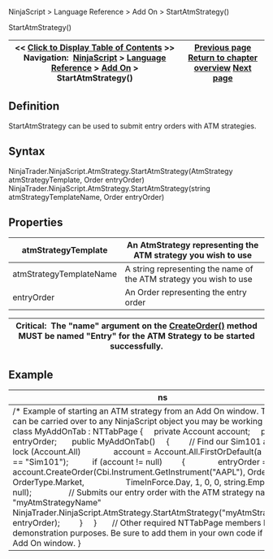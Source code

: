 ﻿
NinjaScript \> Language Reference \> Add On \> StartAtmStrategy()

StartAtmStrategy()

| \<\< [Click to Display Table of Contents](startatmstrategy.md) \>\> **Navigation:**     [NinjaScript](ninjascript.md) \> [Language Reference](language_reference_wip.md) \> [Add On](add_on.md) \> StartAtmStrategy() | [Previous page](onwindowsaved.md) [Return to chapter overview](add_on.md) [Next page](strategybase.md) |
| --- | --- |
## Definition
StartAtmStrategy can be used to submit entry orders with ATM strategies.
 
## Syntax
NinjaTrader.NinjaScript.AtmStrategy.StartAtmStrategy(AtmStrategy atmStrategyTemplate, Order entryOrder)
NinjaTrader.NinjaScript.AtmStrategy.StartAtmStrategy(string atmStrategyTemplateName, Order entryOrder)
 
## Properties

| atmStrategyTemplate | An AtmStrategy representing the ATM strategy you wish to use |
| --- | --- |
| atmStrategyTemplateName | A string representing the name of the ATM strategy you wish to use |
| entryOrder | An Order representing the entry order |

| Critical:  The "name" argument on the [CreateOrder()](createorder.md) method MUST be named "Entry" for the ATM Strategy to be started successfully. |
| --- |

## Example

| ns |
| --- |
| /\* Example of starting an ATM strategy from an Add On window. The concept can be carried over to any NinjaScript object you may be working on. \*/ public class MyAddOnTab : NTTabPage {      private Account account;      private Order entryOrder;        public MyAddOnTab()      {          // Find our Sim101 account          lock (Account.All)                account \= Account.All.FirstOrDefault(a \=\> a.Name \=\= "Sim101");            if (account !\= null)          {                entryOrder \= account.CreateOrder(Cbi.Instrument.GetInstrument("AAPL"), OrderAction.Buy, OrderType.Market,                    TimeInForce.Day, 1, 0, 0, string.Empty, "Entry", null);                  // Submits our entry order with the ATM strategy named "myAtmStrategyName"                NinjaTrader.NinjaScript.AtmStrategy.StartAtmStrategy("myAtmStrategyName", entryOrder);          }      }        // Other required NTTabPage members left out for demonstration purposes. Be sure to add them in your own code if building an Add On window. } |
